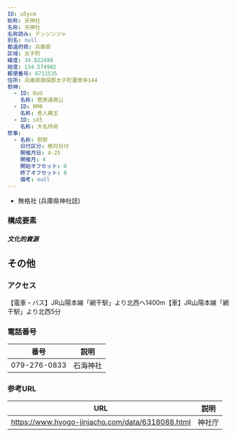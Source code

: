 ```yaml
---
ID: u5ycm
総称: 天神社
名称: 天神社
名称読み: テンジンジャ
別名: null
都道府県: 兵庫県
区域: 太子町
緯度: 34.822498
経度: 134.574982
郵便番号: 6711535
住所: 兵庫県揖保郡太子町蓮常寺144
祭神:
  - ID: 0uU
    名称: 菅原道眞公
  - ID: RM0
    名称: 舎人親王
  - ID: sX5
    名称: 大名持命
祭事:
  - 名称: 例祭
    日付区分: 絶対日付
    開催月日: 4-25
    開催月: 4
    開始オフセット: 0
    終了オフセット: 0
    備考: null
---
```


- 無格社 (兵庫県神社誌)

### 構成要素

##### 文化的資源

## その他

### アクセス

【電車・バス】JR山陽本線「網干駅」より北西へ1400m【車】JR山陽本線「網干駅」より北西5分

### 電話番号

| 番号         | 説明     |
| ------------ | -------- |
| 079-276-0833 | 石海神社 |

### 参考URL

| URL                                              | 説明   |
| ------------------------------------------------ | ------ |
| https://www.hyogo-jinjacho.com/data/6318088.html | 神社庁 |
